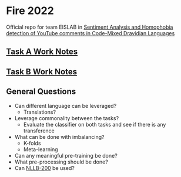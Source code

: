 # Fire 2022
Official repo for team EISLAB in [Sentiment Analysis and Homophobia detection  of YouTube comments in Code-Mixed Dravidian Languages
](https://sites.google.com/view/dravidiancodemix-2022/home?authuser=0)

## [Task A Work Notes](https://github.com/flippe3/fire_2022/blob/master/task_a/study.md)

## [Task B Work Notes](https://github.com/flippe3/fire_2022/blob/master/task_b/pre-study.md)

## General Questions
- Can different language can be leveraged?
    - Translations?
- Leverage commonality between the tasks?
    - Evaluate the classifier on both tasks and see if there is any transference
- What can be done with imbalancing?
    - K-folds
    - Meta-learning
- Can any meaningful pre-training be done?
- What pre-processing should be done?
- Can [NLLB-200](https://huggingface.co/facebook/nllb-200-distilled-600M) be used?
